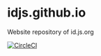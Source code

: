 # idjs.github.io

Website repository of id.js.org

[![CircleCI](https://circleci.com/gh/idjs/idjs.github.io/tree/development.svg?style=svg)](https://circleci.com/gh/idjs/idjs.github.io/tree/development)
